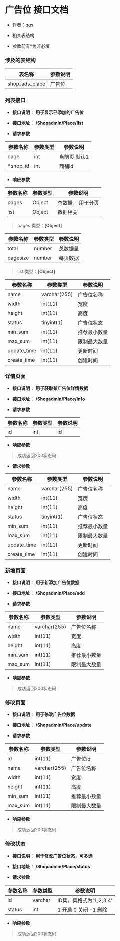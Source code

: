 ﻿# 广告位 接口文档

+ 作者：qqs

+ 相关表结构

+ 参数前有*为非必填

### 涉及的表结构

|  表名称  |  参数说明 |
| --------- |  ------- |
| shop_ads_place | 广告位 |


### 列表接口

+ __接口说明__： __用于显示已添加的广告位__

+ __接口地址__： __/Shopadmin/Place/list__

+ __请求参数__

|  参数名称  | 参数类型 | 参数说明 |
| --------- | -------- | ------- |
| page | int | 当前页 默认1 |
| *shop_id | int | 商铺id |


+ __响应参数__

|  参数名称  | 参数类型 | 参数说明 |
| --------- | -------- | ------- |
| pages | Object | 总数据， 用于分页 |
| list | Object | 数据相关 |

>  pages 类型：__[Object]__

|  参数名称  | 参数类型 | 参数说明 |
| --------- | -------- | ------- |
| total | number | 总数据量  |
| pagesize | number |  每页数据 |

>  list 类型：__[Object]__

|  参数名称  | 参数类型 | 参数说明 |
| --------- | -------- | ------- |
| name | varchar(255) | 广告位名称 |
| width | int(11) | 宽度 |
| height | int(11) | 高度 |
| status | tinyint(1) | 广告位状态 |
| min_sum | int(11) | 推荐最小数量 |
| max_sum | int(11) | 限制最大数量 |
| update_time | int(11) | 更新时间 |
| create_time | int(11) | 创建时间 |



### 详情页面

+ __接口说明__： __用于获取某广告位详情数据__

+ __接口地址__： __/Shopadmin/Place/info__

+ __请求参数__

|  参数名称  | 参数类型 | 参数说明 |
| --------- | -------- | ------- |
| id | int | id |


+ __响应参数__

> 成功返回200状态码  

+ __请求参数__

|  参数名称  | 参数类型 | 参数说明 |
| --------- | -------- | ------- |
| name | varchar(255) | 广告位名称 |
| width | int(11) | 宽度 |
| height | int(11) | 高度 |
| status | tinyint(1) | 广告位状态 |
| min_sum | int(11) | 推荐最小数量 |
| max_sum | int(11) | 限制最大数量 |
| update_time | int(11) | 更新时间 |
| create_time | int(11) | 创建时间 |



### 新增页面

+ __接口说明__： __用于新添加广告位数据__

+ __接口地址__： __/Shopadmin/Place/add__

+ __请求参数__

|  参数名称  | 参数类型 | 参数说明 |
| --------- | -------- | ------- |
| name | varchar(255) | 广告位名称 |
| width | int(11) | 宽度 |
| height | int(11) | 高度 |
| min_sum | int(11) | 推荐最小数量 |
| max_sum | int(11) | 限制最大数量 |


+ __响应参数__

> 成功返回200状态码



### 修改页面

+ __接口说明__： __用于修改广告位数据__

+ __接口地址__： __/Shopadmin/Place/update__

+ __请求参数__

|  参数名称  | 参数类型 | 参数说明 |
| --------- | -------- | ------- |
| id | int(11) | 广告位id |
| name | varchar(255) | 广告位名称 |
| width | int(11) | 宽度 |
| height | int(11) | 高度 |
| min_sum | int(11) | 推荐最小数量 |
| max_sum | int(11) | 限制最大数量 |


+ __响应参数__

> 成功返回200状态码



### 修改状态

+ __接口说明__： __用于修改广告位状态，可多选__

+ __接口地址__： __/Shopadmin/Place/status__

+ __请求参数__

|  参数名称  | 参数类型 | 参数说明 |
| --------- | -------- | ------- |
| id | varchar | ID集，集格式为'1,2,3,4' |
| status | int | 1 开启  0 关闭  -1 删除  |


+ __响应参数__

> 成功返回200状态码